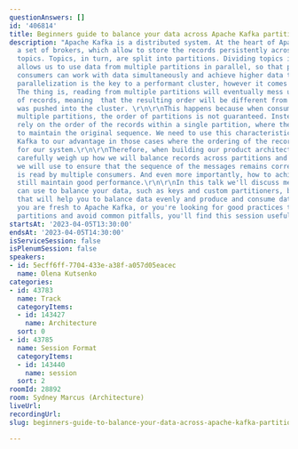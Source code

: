 ```yaml
---
questionAnswers: []
id: '406814'
title: Beginners guide to balance your data across Apache Kafka partitions
description: "Apache Kafka is a distributed system. At the heart of Apache Kafka is
  a set of brokers, which allow to store the records persistently across different
  topics. Topics, in turn, are split into partitions. Dividing topics into such pieces
  allows us to use data from multiple partitions in parallel, so that producers and
  consumers can work with data simultaneously and achieve higher data throughput.\r\n\r\nSuch
  parallelization is the key to a performant cluster, however it comes with a price.
  The thing is, reading from multiple partitions will eventually mess up the order
  of records, meaning  that the resulting order will be different from when the data
  was pushed into the cluster. \r\n\r\nThis happens because when consuming data from
  multiple partitions, the order of partitions is not guaranteed. Instead, we must
  rely on the order of the records within a single partition, where the data is guaranteed
  to maintain the original sequence. We need to use this characteristic of Apache
  Kafka to our advantage in those cases where the ordering of the records is important
  for our system.\r\n\r\nTherefore, when building our product architecture we should
  carefully weigh up how we will balance records across partitions and what mechanisms
  we will use to ensure that the sequence of the messages remains correct when data
  is read by multiple consumers. And even more importantly, how to achieve this and
  still maintain good performance.\r\n\r\nIn this talk we'll discuss mechanisms you
  can use to balance your data, such as keys and custom partitioners, but also practices
  that will help you to balance data evenly and produce and consume data efficiently.\r\n\r\nIf
  you are fresh to Apache Kafka, or you're looking for good practices to design your
  partitions and avoid common pitfalls, you'll find this session useful!"
startsAt: '2023-04-05T13:30:00'
endsAt: '2023-04-05T14:30:00'
isServiceSession: false
isPlenumSession: false
speakers:
- id: 5ecff6ff-7704-433e-a38f-a057d05eacec
  name: Olena Kutsenko
categories:
- id: 43783
  name: Track
  categoryItems:
  - id: 143427
    name: Architecture
  sort: 0
- id: 43785
  name: Session Format
  categoryItems:
  - id: 143440
    name: session
  sort: 2
roomId: 28892
room: Sydney Marcus (Architecture)
liveUrl: 
recordingUrl: 
slug: beginners-guide-to-balance-your-data-across-apache-kafka-partitions

---
```

